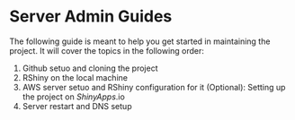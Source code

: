 # Server Admin Guides

The following guide is meant to help you get started in maintaining the project. It will cover the topics in the following order:

1. Github setuo and cloning the project
2. RShiny on the local machine
3. AWS server setuo and RShiny configuration for it
	(Optional): Setting up the project on _ShinyApps_.io
4. Server restart and DNS setup
